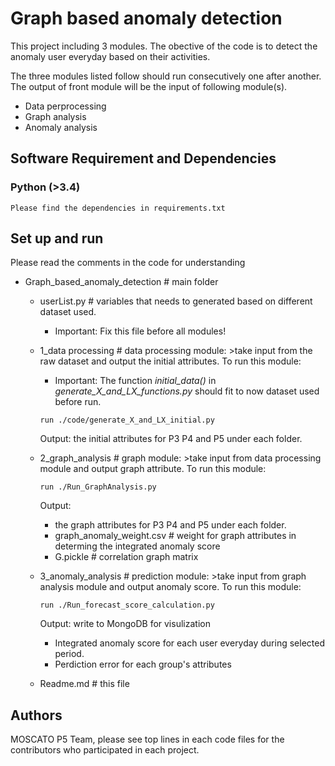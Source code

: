 # Graph based anomaly detection

This project including 3 modules.  The obective of the code is to detect the anomaly user everyday based on their activities.

The three modules listed follow should run consecutively one after another. The output of front module will be the input of following module(s).

* Data perprocessing
* Graph analysis
* Anomaly analysis


## Software Requirement and Dependencies
### Python (>3.4)
```
Please find the dependencies in requirements.txt
```

## Set up and run
Please read the comments in the code for understanding
* Graph_based_anomaly_detection # main folder 
  - userList.py # variables that needs to generated based on different dataset used.
    - Important: Fix this file before all modules!
  - 1_data processing # data processing module: >take input from the raw dataset and output the initial attributes. To run this module:
    - Important: The function *initial_data()* in *generate_X_and_LX_functions.py* should fit to now dataset used before run.
    ```
    run ./code/generate_X_and_LX_initial.py 
    ```
    Output: the initial attributes for P3 P4 and P5 under each folder.

  - 2_graph_analysis # graph module: >take input from data processing module and output graph attribute. To run this module:
    ```
    run ./Run_GraphAnalysis.py 
    ```
    Output: 
    - the graph attributes for P3 P4 and P5 under each folder.
    - graph_anomaly_weight.csv # weight for graph attributes in determing the integrated anomaly score
    - G.pickle # correlation graph matrix
  
  - 3_anomaly_analysis  # prediction module: >take input from graph analysis module and output anomaly score. To run this module:
    ```
    run ./Run_forecast_score_calculation.py
    ```
    Output: write to MongoDB for visulization
    - Integrated anomaly score for each user everyday during selected period.
    - Perdiction error for each group's attributes
  - Readme.md # this file

## Authors

MOSCATO P5 Team, please see top lines in each code files for the contributors who participated in each project.



